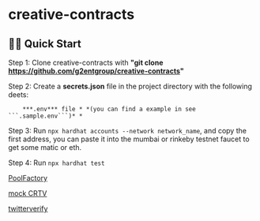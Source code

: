 # creative-contracts

## 🏄‍♂️ Quick Start


Step 1: Clone creative-contracts with **"git clone https://github.com/g2entgroup/creative-contracts"**

Step 2: Create a **secrets.json** file in the project directory with the following deets:

        ***.env*** file * *(you can find a example in see ```.sample.env```)* *


Step 3: Run ```npx hardhat accounts --network network_name```, and copy the first address, you can paste it into the mumbai or rinkeby testnet faucet to get some matic or eth.

Step 4: Run ```npx hardhat test```

[PoolFactory](https://explorer-mumbai.maticvigil.com/address/0x591FD3027F77D18b7Bf40E00bD8148F679480b89/write-contract)

[mock CRTV](https://explorer-mumbai.maticvigil.com/address/0xc59Cd7D4A979373253476dAe531333eE45aEF2f4/transactions)

[twitterverify](https://explorer-mumbai.maticvigil.com/address/0x40dfefA04c7Ee8555F989B10e07196FBe4860915/write-contract)